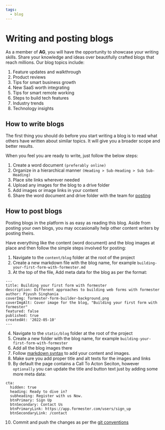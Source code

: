 ```yaml
---
tags:
  - blog
---
```


# Writing and posting blogs

As a member of **AG**, you will have the opportunity to showcase your writing skills. Share your knowledge and ideas over beautifully crafted blogs that reach millions. Our blog topics include:

1. Feature updates and walkthrough
1. Product reviews
1. Tips for smart business growth
1. New SaaS worth integrating
1. Tips for smart remote working
1. Steps to build tech features
1. Industry trends
1. Technology insights

## How to write blogs

The first thing you should do before you start writing a blog is to read what others have written about similar topics. It will give you a broader scope and better results.

When you feel you are ready to write, just follow the below steps:

1. Create a word document `(preferably online)`
1. Organize in a hierarchical manner `(Heading > Sub-Heading > Sub Sub-Heading)`
1. Place site links wherever needed
1. Upload any images for the blog to a drive folder
1. Add images or image links in your content
1. Share the word document and drive folder with the team for [posting](#how-to-post-blogs)

## How to post blogs

Posting blogs in the platform is as easy as reading this blog. Aside from posting your own blogs, you may occasionally help other content writers by posting theirs.

Have everything like the content (word document) and the blog images at place and then follow the simple steps involved for posting:

1. Navigate to the `content/blog` folder at the root of the project
2. Create a new markdown file with the blog name, for example `building-your-first-form-with-formester.md`
3. At the top of the file, Add meta data for the blog as per the format:

```
---
title: Building your first form with formester
description: Different approaches to building web forms with formester
author: Piyush Singhania
coverImg: formester-form-builder-background.png
coverImgAlt: Cover image for the blog, "Building your first form with formester"
featured: false
published: true
createdAt: '2022-05-10'
---
```

4. Navigate to the `static/blog` folder at the root of the project
5. Create a new folder with the blog name, for example `building-your-first-form-with-formester`
6. Add all the blog images there
7. Follow [markdown syntax](https://www.markdownguide.org/basic-syntax/ "Basic Markdown Syntax") to add your content and images.
8. Make sure you add proper title and alt texts for the images and links
9. By default the page contains a Call To Acton Seciton, however `optionally` you can update the title and button text just by adding some more meta data:

```
cta:
  hidden: true
  heading: Ready to dive in?
  subheading: Register with us Now.
  btnPrimary: Sign Up
  btnSecondary: Contact Us
  btnPrimaryLink: https://app.formester.com/users/sign_up
  btnSecondaryLink: /contact
```

10. Commit and push the changes as per the [git conventions](./the-git-flow.md)